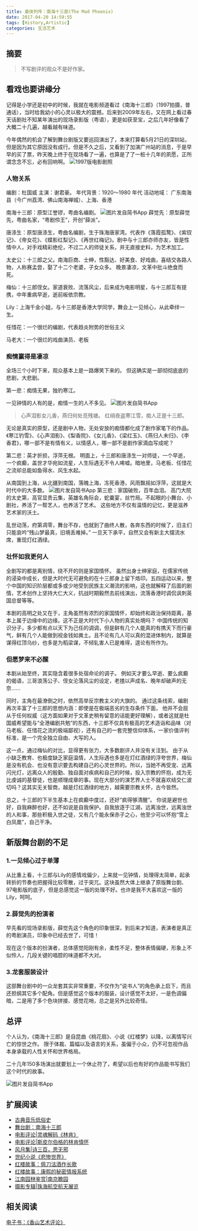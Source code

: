 ```yaml
---
title: 豪侠列传：南海十三郎(The Mad Phoenix)
date: 2017-04-20 14:59:55
tags: [History,Artistic]
categories: 生活艺术
---
```

## 摘要

>不写剧评的观众不是好作家。

## 看戏也要讲缘分

记得是小学还是初中的时候，我就在电影频道看过《南海十三郎》（1997拍摄，普通话），当时给我幼小的心灵以极大的震撼。后来到2009年左右，又在网上看过春天话剧社不知某年演出的现场录影版（粤语），更是如获至宝，之后几年好像看了大概二十几遍，越看越有味道。

今年偶然的机会了解到舞台剧版又要巡回演出了，本来打算看5月21日的深圳站，但是因为其它原因没有成行。但是不久之后，又看到了加演广州站的消息，于是早早的买了票，昨天晚上终于在现场看了一遍，也算是了了一桩十几年的夙愿，正所谓念念不忘，必有回响啊。
![1997版电影剧照](http://upload-images.jianshu.io/upload_images/1037849-9d5ff7d4dd107074.jpg)

<!--more-->

### 人物关系
编剧：杜国威
主演：谢君豪。
年代背景：1920～1980 年代
活动地域：
广东南海县（今广州荔湾、佛山南海禅城）、上海、香港

南海十三郎：原型江誉镠，粤曲名编剧。
![图片发自简书App](http://upload-images.jianshu.io/upload_images/1037849-a54e0bdbaf5a5406.JPG)
薛觉先：原型薛觉先，粤曲名家，“粤剧伶王”，开创“薛派”。

唐涤生：原型唐涤生，粤曲名编剧，生于珠海唐家湾。代表作《落霞孤鹜》、《紫钗记》、《帝女花》、《蝶影红梨记》、《再世红梅记》。剧中与十三郎亦师亦友，皆是性情中人，对手戏精彩绝伦，不过二人的师徒关系，并无直接史料，为艺术加工。

太史公：十三郎之父。南海巨商、士绅，性豁达、好美食、好戏曲，喜结交各路人物，人称赛孟尝，娶了十二个老婆，子女众多。
晚景凄凉，文革中批斗绝食而死。

梅仙：十三郎侄女。家道衰败、流落风尘，后来成为电影明星，与十三郎互有提携，中年重病早逝，逝前皈依宗教。

Lily：上海千金小姐，与十三郎是香港大学同学，舞会上一见倾心，从此牵绊一生。

任惜花：一个很烂的编剧，代表趋炎附势的世俗主义

马老大：一个很烂的戏曲演员、老板

### 痴情赢得是凄凉

全场三个小时下来，观众基本上是一路爆笑下来的。
但这确实是一部彻彻底底的悲剧，大悲剧。

第一悲：痴情无果，独钓寒江。

一见钟情的人有的是，痴情一生的人不多见。
![图片发自简书App](http://upload-images.jianshu.io/upload_images/1037849-3c2d334b45ec9f26.JPG)

> 心声泪影女儿香，燕归何处觅残塘。
> 红绡夜盗寒江雪，痴人正是十三郎。

无论是真实的原型，还是剧中人物，无处安放的痴情都化成了剧作家笔下的作品。《寒江钓雪》、《心声泪影》、《梨香院》、《女儿香》、《梁红玉》、《燕归人未归》、《李香君》，哪一部不是有情有义，以情感人，哪一部不是剧作家滴血写成呢？

第二悲：英才折损，浮萍无根。
明面上，十三郎和唐涤生一对师徒，一个早逝，一个疯癫，盖世才华宛如流星，人生际遇无不令人唏嘘。暗地里，马老板、任惜花之流却总能如鱼得水、风生水起。

从南国到上海，从北疆到南国，落魄上海，冻死香港，风雨飘摇如浮萍，这就是大时代中的大多数。
![图片发自简书App](http://upload-images.jianshu.io/upload_images/1037849-9c50546a9d0226fc.JPG)
第三悲：家国破败，百年血泪。
高门大院的太史第，高官显贵云集，英雄名角际会，蛇羹宴，丝竹局。不起眼的小舞台、小剧社，养活了一帮艺人，也养活了艺术。
这些地方不仅有温情的记忆，更是滋养艺术家的沃土。

乱世动荡，府第凋零，舞台不存，也就到了曲终人散，各奔东西的时候了，旧主们只能哀吟“残山梦最真，旧境丢难掉。”  一旦天下承平，自然又会有新主大摆流水席，重现灯红酒绿。

### 壮怀如我更何人
全剧写的都是离别情，绕不开的则是家国情怀。
虽然出身士绅家庭，在儒家传统的浸染中成长，但是大时代无可避免的在十三郎身上留下烙印。五四运动以来，整个中国的知识阶层都或多或少地受到民族主义潮流的影响，这也就解释了后面的剧情，艺术创作上坚持大仁大义，抗战时期毅然去前线演出，流落香港时调侃讽刺英国总督等等。

本剧的高明之处又在于，主角虽然有浓烈的家国情怀，却始终和政治保持距离，基本上属于边缘中的边缘。这不正是大时代下小人物的真实处境吗？ 中国传统的知识分子，多少都有点以天下为己任的调调，但是鲜有几个人能真的有携天下而行豪气，鲜有几个人能做到视金钱如粪土。且不论有几人可以真的混进体制内，就算是谋得红顶乌纱，也多是为稻梁谋，不倾轧害人已是难得，遑论有所作为。

### 但愿梦来不必醒
本剧从始至终，其实隐含着很多处宿命论的调子。
例如天才要么早逝、要么疯癫的偈语，三哥浪荡公子、侄女沦落风尘的设定，老揸以声成名、晚年却破声的无奈......

同时，主角在最潦倒之时，依然高举反宗教主义的大旗的。
通过这条线索，编剧再次丰富了十三郎的思想内涵：即使是在极端恶劣的生存条件下面， 他并不会屈从于任何权威（这方面如果对于文革史稍有留意的话能更好理解），或者这就是杜国威希望能与“全港编剧共勉”的东西，十三郎不仅具有极高的艺术造诣和品味（对马老板、任惜花之流的极端鄙视），还有自己的一套完整信仰体系，一家价值评判标准，是一个完全独立自由、大写的人。

这一点，通过梅仙的对比，显得更有张力，大多数剧评人并没有关注到。 由于从小缺乏教育、也极度缺乏家庭温情，人生际遇也多是在灯红酒绿的浮夸世界，梅仙是没有机会、也没有意识要去构建自己的心灵世界的。所以，当她不再受宠、远离闪光灯，远离众人的殷勤、独自面对疾病和自己的时候，投入宗教的怀抱，成为无比虔诚的基督徒，也是顺理成章的事。现在大部分的演艺界人士不就喜欢结交仁波切吗？这其实无关智商，越是灯红酒绿的地方，越需要宗教关怀，古今皆然。

总之，十三郎的下半生基本上在疯癫中度过，还好“疯得够清醒”。
你说是避世也好，自我麻醉也好，还不如说是自我保护。自我放逐于江湖，远离浊世，远离浊世的人和事，那些积极入世之徒，又有几个能永保赤子之心，他至少可以怀抱“雪上白凤凰”，自己干净。


## 新版舞台剧的不足

### 1.一见倾心过于单薄
从比重上看，十三郎与Lily的感情戏偏少，上来就一见钟情，处理得太简单，起承转折的节奏也把握得比较零散，过于突兀。这块虽然大体上继承了原版舞台剧、97电影版的底子，但是总感觉这一版的处理不好。也许是我不大喜欢这一版的Lily，呵呵。

### 2.薛觉先的扮演者
早先看的现场录影版，薛觉先这个角色的印象很深，到后来才知道，表演者是真正的粤剧演员，印象中已经去世了，可惜！

现在这个版本的扮演者，总体感觉阳刚有余，柔性不足，整体表情偏硬，形象上不似伶人，几段关键的唱腔的味道都不大对。

### 3.龙套服装设计
这部舞台剧中的一众龙套其实非常重要，不仅作为“说书人”的角色承上启下，而且还担纲其它多个配角。但是感觉这个版本的服装，设计感觉不太好，一是色调偏暗，二是用了多个色块拼接、感觉花哨，总之是另外比较奇怪。

## 总评
个人认为，《南海十三郎》是自昆曲《桃花扇》、小说《红楼梦》以降，以离情写兴亡的惊世之作。
限于体裁、篇幅以及语言的关系，虽偏于小众，仍不可忽视作品本身承载的人性关怀和世界格局。

二十几年150多场演出就要划上一个休止符了，希望以后也有好的作品能书写我们这个时代的故事。

![图片发自简书App](http://upload-images.jianshu.io/upload_images/1037849-7e96e16a31c87998.JPG)

## 扩展阅读
- [古典音乐低俗史](https://riboseyim.github.io/2018/04/10/Artistic-Classical/)
- [舞台剧：南海十三郎](https://riboseyim.github.io/2017/04/20/Artistic-The-Mad-Phoenix/)
- [电影评论|灵魂解码《林肯》](https://riboseyim.github.io/2016/09/10/Lincoln/)
- [电影评论|斯皮尔伯格的林肯情怀](https://riboseyim.github.io/2017/05/13/Lincoln-Spielberg/)
- [风月集|诗三百，思无邪](https://riboseyim.github.io/2017/10/18/Artistic-Poetry/)
- [世纪小说《悲惨世界》](https://riboseyim.github.io/2017/04/13/Artistic-Les-Miserables/)
- [红楼故事：佩刀沽酒作长歌](https://riboseyim.github.io/2017/10/04/Redology-DunMing/)
- [红楼故事：康熙的秘密情报系统](https://riboseyim.github.io/2018/02/04/Redology-Intelligence/)
- [江南园林鉴赏|南京瞻园](https://riboseyim.github.io/2017/01/30/Artistic-Garden/)
- [摄影专辑|珠海航空航天展览](https://riboseyim.github.io/2016/10/15/Artistic-Zhuhai-AirShow/)

## 相关阅读
[电子书：《香山艺术评论》](https://www.gitbook.com/book/riboseyim/art-map)
